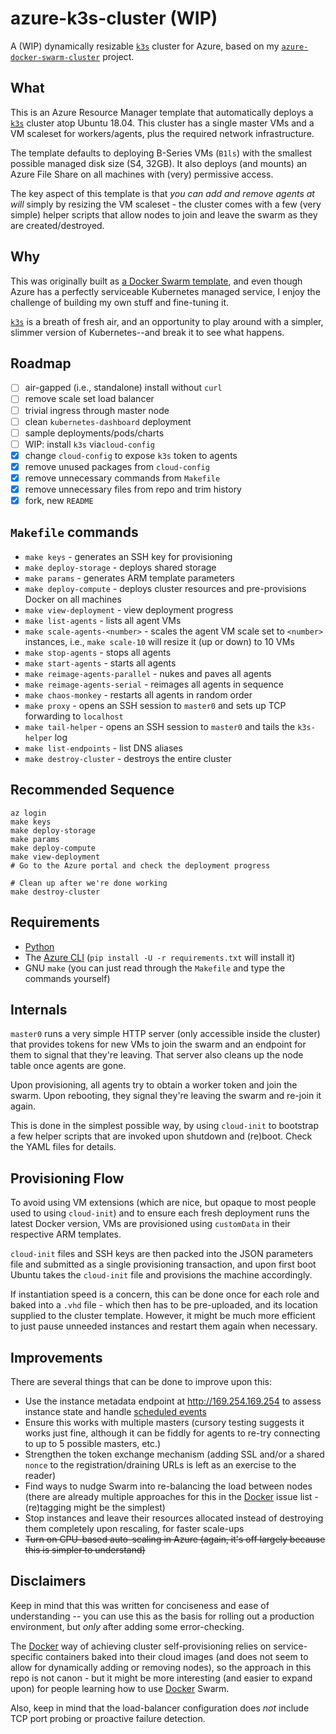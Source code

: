 # azure-k3s-cluster (WIP)

A (WIP) dynamically resizable [`k3s`][k3s] cluster for Azure, based on my [`azure-docker-swarm-cluster`][adsc] project.

## What

This is an Azure Resource Manager template that automatically deploys a [`k3s`][k3s] cluster atop Ubuntu 18.04. This cluster has a single master VMs and a VM scaleset for workers/agents, plus the required network infrastructure.

The template defaults to deploying B-Series VMs (`B1ls`) with the smallest possible managed disk size (S4, 32GB). It also deploys (and mounts) an Azure File Share on all machines with (very) permissive access.

The key aspect of this template is that _you can add and remove agents at will_ simply by resizing the VM scaleset - the cluster comes with a few (very simple) helper scripts that allow nodes to join and leave the swarm as they are created/destroyed. 

## Why

This was originally built as [a Docker Swarm template][adsc], and even though Azure has a perfectly serviceable Kubernetes managed service, I enjoy the challenge of building my own stuff and fine-tuning it.

[`k3s`][k3s] is a breath of fresh air, and an opportunity to play around with a simpler, slimmer version of Kubernetes--and break it to see what happens.

## Roadmap

* [ ] air-gapped (i.e., standalone) install without `curl`
* [ ] remove scale set load balancer
* [ ] trivial ingress through master node
* [ ] clean `kubernetes-dashboard` deployment
* [ ] sample deployments/pods/charts
* [ ] WIP: install `k3s` via`cloud-config`
* [x] change `cloud-config` to expose `k3s` token to agents
* [x] remove unused packages from `cloud-config`
* [x] remove unnecessary commands from `Makefile`
* [x] remove unnecessary files from repo and trim history
* [x] fork, new `README`

## `Makefile` commands

* `make keys` - generates an SSH key for provisioning
* `make deploy-storage` - deploys shared storage
* `make params` - generates ARM template parameters
* `make deploy-compute` - deploys cluster resources and pre-provisions Docker on all machines
* `make view-deployment` - view deployment progress
* `make list-agents` - lists all agent VMs
* `make scale-agents-<number>` - scales the agent VM scale set to `<number>` instances, i.e., `make scale-10` will resize it (up or down) to 10 VMs
* `make stop-agents` - stops all agents
* `make start-agents` - starts all agents
* `make reimage-agents-parallel` - nukes and paves all agents
* `make reimage-agents-serial` - reimages all agents in sequence
* `make chaos-monkey` - restarts all agents in random order
* `make proxy` - opens an SSH session to `master0` and sets up TCP forwarding to `localhost`
* `make tail-helper` - opens an SSH session to `master0` and tails the `k3s-helper` log
* `make list-endpoints` - list DNS aliases
* `make destroy-cluster` - destroys the entire cluster

## Recommended Sequence

    az login
    make keys
    make deploy-storage
    make params
    make deploy-compute
    make view-deployment
    # Go to the Azure portal and check the deployment progress
    
    # Clean up after we're done working
    make destroy-cluster


## Requirements

* [Python][p]
* The [Azure CLI][az] (`pip install -U -r requirements.txt` will install it)
* GNU `make` (you can just read through the `Makefile` and type the commands yourself)

## Internals

`master0` runs a very simple HTTP server (only accessible inside the cluster) that provides tokens for new VMs to join the swarm and an endpoint for them to signal that they're leaving. That server also cleans up the node table once agents are gone.

Upon provisioning, all agents try to obtain a worker token and join the swarm. Upon rebooting, they signal they're leaving the swarm and re-join it again.

This is done in the simplest possible way, by using `cloud-init` to bootstrap a few helper scripts that are invoked upon shutdown and (re)boot. Check the YAML files for details.

## Provisioning Flow

To avoid using VM extensions (which are nice, but opaque to most people used to using `cloud-init`) and to ensure each fresh deployment runs the latest Docker version, VMs are provisioned using `customData` in their respective ARM templates. 

`cloud-init` files and SSH keys are then packed into the JSON parameters file and submitted as a single provisioning transaction, and upon first boot Ubuntu takes the `cloud-init` file and provisions the machine accordingly.

If instantiation speed is a concern, this can be done once for each role and baked into a `.vhd` file - which then has to be pre-uploaded, and its location supplied to the cluster template. However, it might be much more efficient to just pause unneeded instances and restart them again when necessary.

## Improvements

There are several things that can be done to improve upon this:

* Use the instance metadata endpoint at http://169.254.169.254 to assess instance state and handle [scheduled events](https://docs.microsoft.com/en-us/azure/virtual-machines/windows/scheduled-events)
* Ensure this works with multiple masters (cursory testing suggests it works just fine, although it can be fiddly for agents to re-try connecting to up to 5 possible masters, etc.)
* Strengthen the token exchange mechanism (adding SSL and/or a shared `nonce` to the registration/draining URLs is left as an exercise to the reader)
* Find ways to nudge Swarm into re-balancing the load between nodes (there are already multiple approaches for this in the [Docker][d] issue list - (re)tagging might be the simplest)
* Stop instances and leave their resources allocated instead of destroying them completely upon rescaling, for faster scale-ups
* <strike>Turn on CPU-based auto-scaling in Azure (again, it's off largely because this is simpler to understand)</strike>

## Disclaimers

Keep in mind that this was written for conciseness and ease of understanding -- you can use this as the basis for rolling out a production environment, but _only_ after adding some error-checking.

The [Docker][d] way of achieving cluster self-provisioning relies on service-specific containers baked into their cloud images (and does not seem to allow for dynamically adding or removing nodes), so the approach in this repo is not canon - but it might be more interesting (and easier to expand upon) for people learning how to use [Docker][d] Swarm. 

Also, keep in mind that the load-balancer configuration does _not_ include TCP port probing or proactive failure detection.

[k3s]: https://k3s.io
[adsc]: https://github.com/rcarmo/azure-docker-swarm-cluster
[d]: http://docker.com
[p]: http://python.org
[dh]: https://hub.docker.com/r/rcarmo/demo-frontend-stateless/
[az]: https://github.com/Azure/azure-cli
